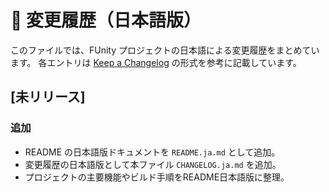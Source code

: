# 📜 変更履歴（日本語版）

このファイルでは、FUnity プロジェクトの日本語による変更履歴をまとめています。
各エントリは [Keep a Changelog](https://keepachangelog.com/ja/1.1.0/) の形式を参考に記載しています。

## [未リリース]
### 追加
- README の日本語版ドキュメントを `README.ja.md` として追加。
- 変更履歴の日本語版として本ファイル `CHANGELOG.ja.md` を追加。
- プロジェクトの主要機能やビルド手順をREADME日本語版に整理。

